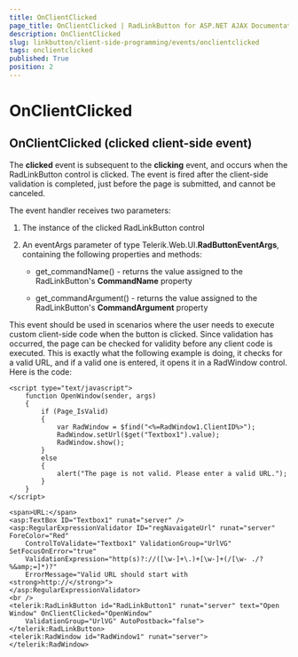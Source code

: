 ```yaml
---
title: OnClientClicked
page_title: OnClientClicked | RadLinkButton for ASP.NET AJAX Documentation
description: OnClientClicked
slug: linkbutton/client-side-programming/events/onclientclicked
tags: onclientclicked
published: True
position: 2
---
```


# OnClientClicked

## OnClientClicked (clicked client-side event)

The **clicked** event is subsequent to the **clicking** event, and occurs when the RadLinkButton control is clicked. The event is fired after the client-side validation is completed, just before the page is submitted, and cannot be canceled.

The event handler receives two parameters:

1. The instance of the clicked RadLinkButton control

1. An eventArgs parameter of type Telerik.Web.UI.**RadButtonEventArgs**, containing the following properties and methods:

	* get_commandName() - returns the value assigned to the RadLinkButton's **CommandName** property

	* get_commandArgument() - returns the value assigned to the RadLinkButton's **CommandArgument** property

This event should be used in scenarios where the user needs to execute custom client-side code when the button is clicked. Since validation has occurred, the page can be checked for validity before any client code is executed. This is exactly what the following example is doing, it checks for a valid URL, and if a valid one is entered, it opens it in a RadWindow control. Here is the code:

````ASP.NET
<script type="text/javascript">
	function OpenWindow(sender, args)
	{
		if (Page_IsValid)
		{
			var RadWindow = $find("<%=RadWindow1.ClientID%>");
			RadWindow.setUrl($get("Textbox1").value);
			RadWindow.show();
		}
		else
		{
			alert("The page is not valid. Please enter a valid URL.");
		}
	}
</script>

<span>URL:</span>
<asp:TextBox ID="Textbox1" runat="server" />
<asp:RegularExpressionValidator ID="regNavaigateUrl" runat="server" ForeColor="Red"
	ControlToValidate="Textbox1" ValidationGroup="UrlVG" SetFocusOnError="true" 
	ValidationExpression="http(s)?://([\w-]+\.)+[\w-]+(/[\w- ./?%&amp;=]*)?"
	ErrorMessage="Valid URL should start with <strong>http://</strong>">
</asp:RegularExpressionValidator>
<br />
<telerik:RadLinkButton id="RadLinkButton1" runat="server" text="Open Window" OnClientClicked="OpenWindow"
	ValidationGroup="UrlVG" AutoPostback="false">
</telerik:RadLinkButton>
<telerik:RadWindow id="RadWindow1" runat="server">
</telerik:RadWindow>
````


